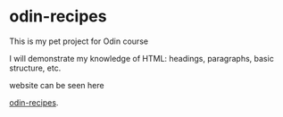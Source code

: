 # odin-recipes
This is my pet project for Odin course

I will demonstrate my knowledge of HTML: headings, paragraphs, basic structure, etc.

website can be seen here

[odin-recipes](https://yelqo17.github.io/oculus/).

